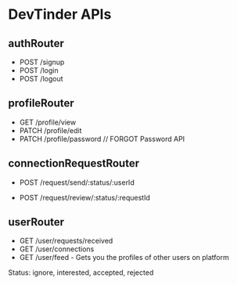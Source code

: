 # DevTinder APIs

## authRouter
- POST /signup
- POST /login
- POST /logout

## profileRouter
- GET /profile/view
- PATCH /profile/edit
- PATCH /profile/password   // FORGOT Password API

## connectionRequestRouter
- POST /request/send/:status/:userId
<!-- - POST /request/send/interested/:userId
- POST /request/send/ignored/:userId -->

- POST /request/review/:status/:requestId
<!-- - POST /request/review/accepted/:requestId
- POST /request/review/rejected/:requestId -->

## userRouter
- GET /user/requests/received
- GET /user/connections
- GET /user/feed - Gets you the profiles of other users on platform

Status: ignore, interested, accepted, rejected




